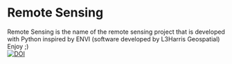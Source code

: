 # Remote Sensing
Remote Sensing is the name of the remote sensing project that is developed with Python inspired by ENVI (software developed by L3Harris Geospatial)
Enjoy ;) <br>
[![DOI](https://zenodo.org/badge/683561862.svg)](https://zenodo.org/doi/10.5281/zenodo.10027283)
